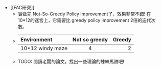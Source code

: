 - [[FAC研究]]
	- 實做完 Not-So-Greedy Policy Improvement了，效果非常不錯! 在 10*12的迷宮上，它需要比 greedy policy improvement 2倍的迭代次數。
	- |Environment|Not so greedy|Greedy|
	  | :---        |    :----:   |          ---: |
	  | 10*12 windy maze|4       | 2   |
	- TODO: 閱讀老闆的論文，找出一些理論的蛛絲馬跡吧!